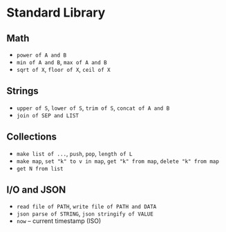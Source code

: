 Standard Library
================

Math
----
- `power of A and B`
- `min of A and B`, `max of A and B`
- `sqrt of X`, `floor of X`, `ceil of X`

Strings
-------
- `upper of S`, `lower of S`, `trim of S`, `concat of A and B`
- `join of SEP and LIST`

Collections
-----------
- `make list of ...`, `push`, `pop`, `length of L`
- `make map`, `set "k" to v in map`, `get "k" from map`, `delete "k" from map`
- `get N from list`

I/O and JSON
------------
- `read file of PATH`, `write file of PATH and DATA`
- `json parse of STRING`, `json stringify of VALUE`
- `now` – current timestamp (ISO)

